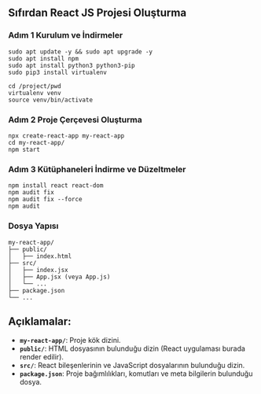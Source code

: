 ## Sıfırdan React JS Projesi Oluşturma 

### Adım 1 Kurulum ve İndirmeler
```
sudo apt update -y && sudo apt upgrade -y
sudo apt install npm
sudo apt install python3 python3-pip
sudo pip3 install virtualenv

cd /project/pwd
virtualenv venv
source venv/bin/activate
```

### Adım 2 Proje Çerçevesi Oluşturma
```
npx create-react-app my-react-app
cd my-react-app/
npm start
```

### Adım 3 Kütüphaneleri İndirme ve Düzeltmeler
```
npm install react react-dom
npm audit fix
npm audit fix --force
npm audit
```

### Dosya Yapısı 
```
my-react-app/
├── public/
│   ├── index.html
├── src/
│   ├── index.jsx
│   ├── App.jsx (veya App.js)
│   └── ...
├── package.json
└── ...
```

## Açıklamalar:

- **`my-react-app/`**: Proje kök dizini.
- **`public/`**: HTML dosyasının bulunduğu dizin (React uygulaması burada render edilir).
- **`src/`**: React bileşenlerinin ve JavaScript dosyalarının bulunduğu dizin.
- **`package.json`**: Proje bağımlılıkları, komutları ve meta bilgilerin bulunduğu dosya.






